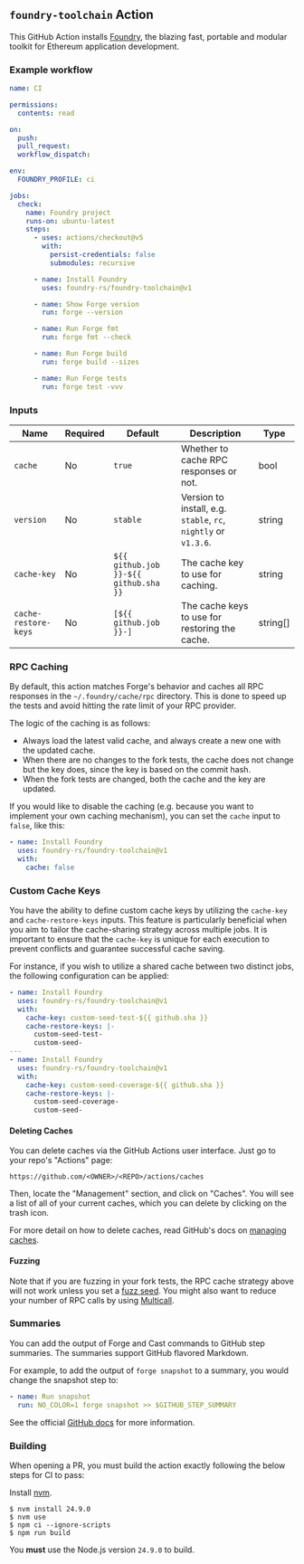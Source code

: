 ## `foundry-toolchain` Action

This GitHub Action installs [Foundry](https://github.com/foundry-rs/foundry), the blazing fast, portable and modular
toolkit for Ethereum application development.

### Example workflow

```yml
name: CI

permissions:
  contents: read

on:
  push:
  pull_request:
  workflow_dispatch:

env:
  FOUNDRY_PROFILE: ci

jobs:
  check:
    name: Foundry project
    runs-on: ubuntu-latest
    steps:
      - uses: actions/checkout@v5
        with:
          persist-credentials: false
          submodules: recursive

      - name: Install Foundry
        uses: foundry-rs/foundry-toolchain@v1

      - name: Show Forge version
        run: forge --version

      - name: Run Forge fmt
        run: forge fmt --check

      - name: Run Forge build
        run: forge build --sizes

      - name: Run Forge tests
        run: forge test -vvv
```

### Inputs

| **Name**             | **Required** | **Default**                           | **Description**                                                 | **Type** |
| -------------------- | ------------ | ------------------------------------- | --------------------------------------------------------------- | -------- |
| `cache`              | No           | `true`                                | Whether to cache RPC responses or not.                          | bool     |
| `version`            | No           | `stable`                              | Version to install, e.g. `stable`, `rc`, `nightly` or `v1.3.6`. | string   |
| `cache-key`          | No           | `${{ github.job }}-${{ github.sha }}` | The cache key to use for caching.                               | string   |
| `cache-restore-keys` | No           | `[${{ github.job }}-]`                | The cache keys to use for restoring the cache.                  | string[] |

### RPC Caching

By default, this action matches Forge's behavior and caches all RPC responses in the `~/.foundry/cache/rpc` directory.
This is done to speed up the tests and avoid hitting the rate limit of your RPC provider.

The logic of the caching is as follows:

- Always load the latest valid cache, and always create a new one with the updated cache.
- When there are no changes to the fork tests, the cache does not change but the key does, since the key is based on the
  commit hash.
- When the fork tests are changed, both the cache and the key are updated.

If you would like to disable the caching (e.g. because you want to implement your own caching mechanism), you can set
the `cache` input to `false`, like this:

```yml
- name: Install Foundry
  uses: foundry-rs/foundry-toolchain@v1
  with:
    cache: false
```

### Custom Cache Keys

You have the ability to define custom cache keys by utilizing the `cache-key` and `cache-restore-keys` inputs. This
feature is particularly beneficial when you aim to tailor the cache-sharing strategy across multiple jobs. It is
important to ensure that the `cache-key` is unique for each execution to prevent conflicts and guarantee successful
cache saving.

For instance, if you wish to utilize a shared cache between two distinct jobs, the following configuration can be
applied:

```yml
- name: Install Foundry
  uses: foundry-rs/foundry-toolchain@v1
  with:
    cache-key: custom-seed-test-${{ github.sha }}
    cache-restore-keys: |-
      custom-seed-test-
      custom-seed-
---
- name: Install Foundry
  uses: foundry-rs/foundry-toolchain@v1
  with:
    cache-key: custom-seed-coverage-${{ github.sha }}
    cache-restore-keys: |-
      custom-seed-coverage-
      custom-seed-
```

#### Deleting Caches

You can delete caches via the GitHub Actions user interface. Just go to your repo's "Actions" page:

```text
https://github.com/<OWNER>/<REPO>/actions/caches
```

Then, locate the "Management" section, and click on "Caches". You will see a list of all of your current caches, which
you can delete by clicking on the trash icon.

For more detail on how to delete caches, read GitHub's docs on
[managing caches](https://docs.github.com/en/actions/using-workflows/caching-dependencies-to-speed-up-workflows#managing-caches).

#### Fuzzing

Note that if you are fuzzing in your fork tests, the RPC cache strategy above will not work unless you set a
[fuzz seed](https://book.getfoundry.sh/reference/config/testing#seed). You might also want to reduce your number of RPC
calls by using [Multicall](https://github.com/mds1/multicall).

### Summaries

You can add the output of Forge and Cast commands to GitHub step summaries. The summaries support GitHub flavored
Markdown.

For example, to add the output of `forge snapshot` to a summary, you would change the snapshot step to:

```yml
- name: Run snapshot
  run: NO_COLOR=1 forge snapshot >> $GITHUB_STEP_SUMMARY
```

See the official
[GitHub docs](https://docs.github.com/en/actions/using-workflows/workflow-commands-for-github-actions#adding-a-job-summary)
for more information.

### Building

When opening a PR, you must build the action exactly following the below steps for CI to pass:

Install [nvm](https://github.com/nvm-sh/nvm).

```console
$ nvm install 24.9.0
$ nvm use
$ npm ci --ignore-scripts
$ npm run build
```

You **must** use the Node.js version `24.9.0` to build.
